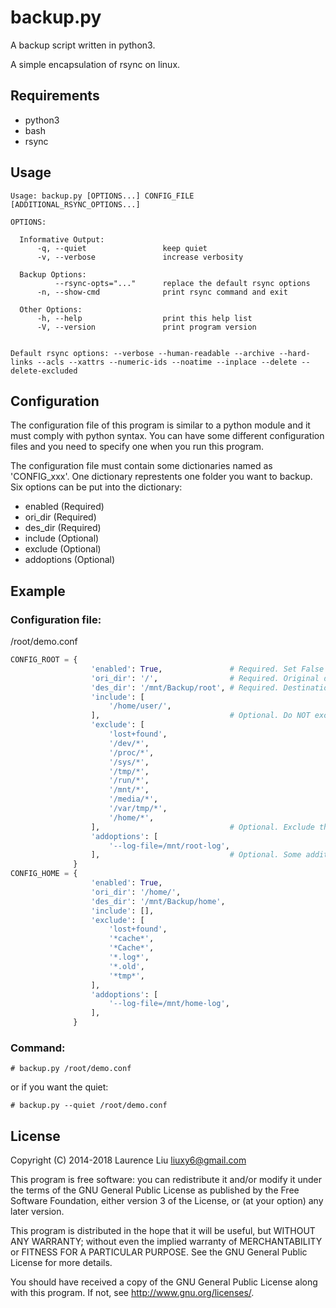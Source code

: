 # backup.py

A backup script written in python3.

A simple encapsulation of rsync on linux.

## Requirements

* python3
* bash
* rsync

## Usage

    Usage: backup.py [OPTIONS...] CONFIG_FILE [ADDITIONAL_RSYNC_OPTIONS...]

    OPTIONS:

      Informative Output:
          -q, --quiet                 keep quiet
          -v, --verbose               increase verbosity

      Backup Options:
              --rsync-opts="..."      replace the default rsync options
          -n, --show-cmd              print rsync command and exit

      Other Options:
          -h, --help                  print this help list
          -V, --version               print program version


    Default rsync options: --verbose --human-readable --archive --hard-links --acls --xattrs --numeric-ids --noatime --inplace --delete --delete-excluded

## Configuration

The configuration file of this program is similar to a python module and it must comply with python syntax. You can have some different configuration files and you need to specify one when you run this program.

The configuration file must contain some dictionaries named as 'CONFIG_xxx'. One dictionary represtents one folder you want to backup. Six options can be put into the dictionary:

* enabled    (Required)
* ori_dir    (Required)
* des_dir    (Required)
* include    (Optional)
* exclude    (Optional)
* addoptions (Optional)

## Example

### Configuration file:

/root/demo.conf

```python
CONFIG_ROOT = {
                  'enabled': True,               # Required. Set False if you don't want to backup this folder
                  'ori_dir': '/',                # Required. Original directory
                  'des_dir': '/mnt/Backup/root', # Required. Destination directory
                  'include': [
                      '/home/user/',
                  ],                             # Optional. Do NOT exclude these files
                  'exclude': [
                      'lost+found',
                      '/dev/*',
                      '/proc/*',
                      '/sys/*',
                      '/tmp/*',
                      '/run/*',
                      '/mnt/*',
                      '/media/*',
                      '/var/tmp/*',
                      '/home/*',
                  ],                             # Optional. Exclude these files
                  'addoptions': [
                      '--log-file=/mnt/root-log',
                  ],                             # Optional. Some additional options for rsync
              }
CONFIG_HOME = {
                  'enabled': True,
                  'ori_dir': '/home/',
                  'des_dir': '/mnt/Backup/home',
                  'include': [],
                  'exclude': [
                      'lost+found',
                      '*cache*',
                      '*Cache*',
                      '*.log*',
                      '*.old',
                      '*tmp*',
                  ],
                  'addoptions': [
                      '--log-file=/mnt/home-log',
                  ],
              }
```

### Command:

    # backup.py /root/demo.conf

or if you want the quiet:

    # backup.py --quiet /root/demo.conf

## License

Copyright (C) 2014-2018  Laurence Liu <liuxy6@gmail.com>

This program is free software: you can redistribute it and/or modify it under the terms of the GNU General Public License as published by the Free Software Foundation, either version 3 of the License, or (at your option) any later version.

This program is distributed in the hope that it will be useful, but WITHOUT ANY WARRANTY; without even the implied warranty of MERCHANTABILITY or FITNESS FOR A PARTICULAR PURPOSE.  See the GNU General Public License for more details.

You should have received a copy of the GNU General Public License along with this program.  If not, see <http://www.gnu.org/licenses/>.
